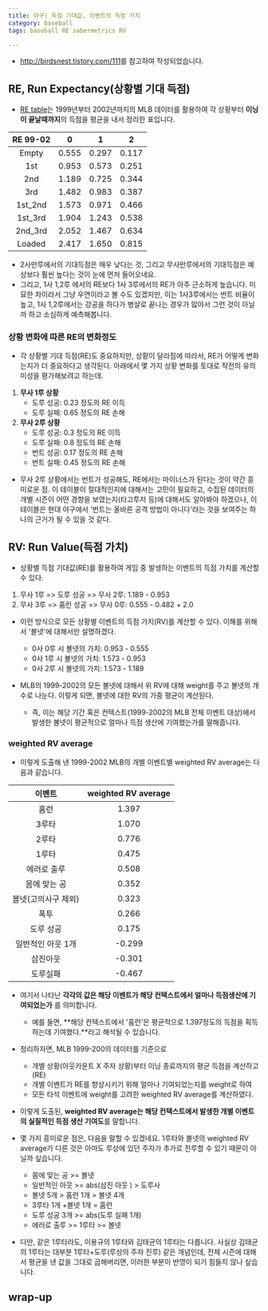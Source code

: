 ```yaml
---
title: 야구) 득점 기대값, 이벤트의 득점 가치 
category: baseball
tags: baseball RE sabermetrics RV

---
```


- <http://birdsnest.tistory.com/111>를 참고하여 작성되었습니다. 

## RE, Run Expectancy(상황별 기대 득점)

- [RE table](http://www.tangotiger.net/RE9902.html)는 1999년부터 2002년까지의 MLB 데이터를 활용하여 각 상황부터 **이닝이 끝날때까지**의 득점을 평균을 내서 정리한 표입니다. 

|RE 99-02|     0| 1    | 2   |
|:------:|:----:|:----:|:---:|
|Empty   |0.555	|0.297 |0.117|
|1st	 |0.953	|0.573 |0.251|
|2nd     |1.189	|0.725 |0.344|
|3rd     |1.482	|0.983 |0.387|
|1st_2nd |1.573	|0.971 |0.466|
|1st_3rd |1.904	|1.243 |0.538|
|2nd_3rd |2.052	|1.467 |0.634|
|Loaded  |2.417	|1.650 |0.815|

- 2사만루에서의 기대득점은 매우 낮다는 것, 그리고 무사만루에서의 기대득점은 예상보다 훨씬 높다는 것이 눈에 먼저 들어오네요. 
- 그리고, 1사 1,2루 에서의 RE보다 1사 3루에서의 RE가 아주 근소하게 높습니다. 미묘한 차이라서 그냥 우연이라고 볼 수도 있겠지만, 이는 1사3루에서는 번트 비율이 높고, 1사 1,2루에서는 강공을 하다가 병살로 끝나는 경우가 많아서 그런 것이 아닐까 하고 소심하게 예측해봅니다. 

### 상황 변화에 따른 RE의 변화정도 

- 각 상황별 기대 득점(RE)도 중요하지만, 상황이 달라짐에 따라서, RE가 어떻게 변화는지가 더 중요하다고 생각된다. 아래에서 몇 가지 상황 변화를 토대로 작전의 유의미성을 평가해보려고 하는데.

1. **무사 1루 상황**
    - 도루 성공: 0.23 정도의 RE 이득
    - 도루 실패: 0.65 정도의 RE 손해
2. **무사 2루 상황**
    - 도루 성공: 0.3 정도의 RE 이득
    - 도루 실패: 0.8 정도의 RE 손해
    - 번트 성공: 0.17 정도의 RE 손해 
    - 번트 실패: 0.45 정도의 RE 손해 

- 무사 2루 상황에서는 번트가 성공해도, RE에서는 마이너스가 된다는 것이 약간 흥미로운 점. 이 테이블이 절대적인지에 대해서는 고민이 필요하고, 수집된 데이터의 개별 시즌이 어떤 경향을 보였는지(타고투저 등)에 대해서도 알아봐야 하겠으나, 이 테이블은 현대 야구에서 '번트는 올바른 공격 방법이 아니다'라는 것을 보여주는 하나의 근거가 될 수 있을 것 같다. 

## RV: Run Value(득점 가치)

- 상황별 득점 기대값(RE)를 활용하여 게임 중 발생하는 이벤트의 득점 가치를 계산할 수 있다. 
1. 무사 1루 => 도루 성공 => 무사 2루: 1.189 - 0.953 
2. 무사 3루 => 홈런 성공 => 무사 0루: 0.555 - 0.482 + 2.0

- 이런 방식으로 모든 상황별 이벤트의 득점 가치(RV)를 계산할 수 있다. 이해를 위해서 '볼넷'에 대해서만 설명하겠다. 
    - 0사 0루 시 볼넷의 가치: 0.953 - 0.555
    - 0사 1루 시 볼넷의 가치: 1.573 - 0.953
    - 0사 2루 시 볼넷의 가치: 1.573 - 1.189

- MLB의 1999-2002의 모든 볼넷에 대해서 위 RV에 대해 weight를 주고 볼넷의 개수로 나눈다. 이렇게 되면, 볼넷에 대한 RV의 가중 평균이 계산된다. 
    - 즉, 이는 해당 기간 혹은 컨텍스트(1999-2002의 MLB 전체 이벤트 대상)에서 발생한 볼넷이 평균적으로 얼마나 득점 생산에 기여했는가를 말해줍니다. 
    
### weighted RV average

- 이렇게 도출해 낸 1999-2002 MLB의 개별 이벤트별 weighted RV average는 다음과 같습니다.

|이벤트|weighted RV average|
|:---:|:-----:|
|홈런 |1.397|
|3루타|1.070|
|2루타|0.776|
|1루타|0.475|
|에러로 출루|0.508|
|몸에 맞는 공|0.352|
|볼넷(고의사구 제외)|0.323|
|폭투|0.266|
|도루 성공|0.175|
|일반적인 아웃 1개 |-0.299|
|삼진아웃|-0.301|
|도루실패|-0.467|

- 여기서 나타난 **각각의 값은 해당 이벤트가 해당 컨텍스트에서 얼마나 득점생산에 기여되었는가** 를 의미합니다. 
    - 예를 들면, **해당 컨텍스트에서 '홈런'은 평균적으로 1.397정도의 득점을 획득하는데 기여했다.**라고 해석될 수 있습니다. 

- 정리하자면, MLB 1999-200의 데이터를 기준으로 
    - 개별 상황(아웃카운트 X 주자 상황)부터 이닝 종료까지의 평균 득점을 계산하고(RE)
    - 개별 이벤트가 RE를 향상시키기 위해 얼마나 기여되었는지를 weight로 하여 
    - 모든 타석 이벤트에 weight를 고려한 weighted RV average를 계산하였다. 
- 이렇게 도출된, **weighted RV average는 해당 컨텍스트에서 발생한 개별 이벤트의 실질적인 득점 생산 기여도**를 말합니다. 

- 몇 가지 흥미로운 점은, 다음을 말할 수 있겠네요. 1루타와 볼넷의 weighted RV average가 다른 것은 아마도 루상에 있던 주자가 추가로 진루할 수 있기 때문이 아닐까 싶습니다. 
    - 몸에 맞는 공 >= 볼넷 
    - 일반적인 아웃 >= abs(삼진 아웃 ) > 도루사
    - 볼넷 5개 > 홈런 1개 > 볼넷 4개
    - 3루타 1개 +볼넷 1개 = 홈런 
    - 도루 성공 3개 >= abs(도루 실패 1개)
    - 에러로 출루 >= 1루타 >= 볼넷

- 다만, 같은 1루타라도, 이용규의 1루타와 김태균의 1루타는 다릅니다. 사실상 김태균의 1루타는 대부분 1루타+도루(루상의 주자 진루) 같은 개념인데, 전체 시즌에 대해서 평균을 낸 값을 그대로 곱해버리면, 이러한 부분이 반영이 되기 힘들지 않나 싶습니다. 

## wrap-up
